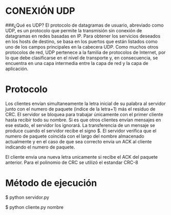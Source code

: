 # CONEXIÓN UDP

###¿Qué es UDP?
El protocolo de datagramas de usuario, abreviado como UDP, es un protocolo que permite la transmisión sin conexión de datagramas en redes basadas en IP. Para obtener los servicios deseados en los hosts de destino, se basa en los puertos que están listados como uno de los campos principales en la cabecera UDP. Como muchos otros protocolos de red, UDP pertenece a la familia de protocolos de Internet, por lo que debe clasificarse en el nivel de transporte y, en consecuencia, se encuentra en una capa intermedia entre la capa de red y la capa de aplicación.

# Protocolo

Los clientes envían simultaneamente la letra inicial de su palabra al servidor junto con el numero de paquete (indice de la letra+1) más el residuo de CRC. 
El servidor se bloquea para trabajar únicamente con el primer cliente hasta recibir todo su nombre. Si es que otros clientes envían mensajes en ese estado, el servidor los ignorará.
La transferencia de un mensaje se produce cuando el servidor recibe el signo $.
El servidor verifica que el numero de paquete coincida con el largo del nombre almacenado actualmente y en el caso de que sea correcto envia un ACK al cliente indicando el numero de paquete.

El cliente envia una nueva letra unicamente si recibe el ACK del paquete anterior. Para el polinomio de CRC se utilizó el estandar CRC-8

# Método de ejecución
$ python servidor.py

$ python cliente.py nombre
